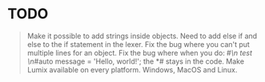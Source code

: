# TODO
> Make it possible to add strings inside objects.
> Need to add else if and else to the if statement in the lexer.
> Fix the bug where you can't put multiple lines for an object.
> Fix the bug where when you do: #*\n test \n*#auto message = 'Hello, world!'; the *# stays in the code.
> Make Lumix available on every platform. Windows, MacOS and Linux.